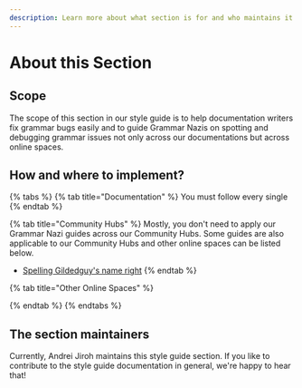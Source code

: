 ```yaml
---
description: Learn more about what section is for and who maintains it.
---
```


# About this Section

## Scope

The scope of this section in our style guide is to help documentation writers fix grammar bugs easily and to guide Grammar Nazis on spotting and debugging grammar issues not only across our documentations but across online spaces.

## How and where to implement?

{% tabs %}
{% tab title="Documentation" %}
You must follow every single 
{% endtab %}

{% tab title="Community Hubs" %}
Mostly, you don't need to apply our Grammar Nazi guides across our Community Hubs. Some guides are also applicable to our Community Hubs and other online spaces can be listed below.

* [Spelling Gildedguy's name right](you-spelled-gg-wrong.md)
{% endtab %}

{% tab title="Other Online Spaces" %}

{% endtab %}
{% endtabs %}

## The section maintainers

Currently, Andrei Jiroh maintains this style guide section. If you like to contribute to the style guide documentation in general, we're happy to hear that!


